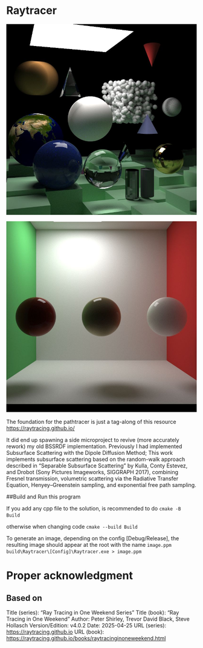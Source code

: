 # Raytracer
![Complex scene rendered with this code](https://github.com/agandia/Raytracer/blob/master/full_5000spp_50d.jpg)

![BSSRDF using random walk](https://github.com/agandia/Raytracer/blob/master/SSS.jpg)

The foundation for the pathtracer is just a tag-along of this resource https://raytracing.github.io/

It did end up spawning a side microproject to revive (more accurately rework) my old BSSRDF implementation. 
Previously I had implemented Subsurface Scattering with the Dipole Diffusion Method;
This work implements subsurface scattering based on the random-walk approach described in “Separable Subsurface Scattering” by Kulla, Conty Estevez,
and Drobot (Sony Pictures Imageworks, SIGGRAPH 2017), combining Fresnel transmission, volumetric scattering via the Radiative Transfer Equation,
Henyey–Greenstein sampling, and exponential free path sampling.



##Build and Run this program

If you add any cpp file to the solution, is recommended to do
```cmake -B Build```

otherwise when changing code
```cmake --build Build```

To generate an image, depending on the config [Debug/Release], the resulting image should appear at the root with the name ```image.ppm```
```build\Raytracer\[Config]\Raytracer.exe > image.ppm```

# Proper acknowledgment
## Based on
Title (series): “Ray Tracing in One Weekend Series”
Title (book): “Ray Tracing in One Weekend”
Author: Peter Shirley, Trevor David Black, Steve Hollasch
Version/Edition: v4.0.2
Date: 2025-04-25
URL (series): https://raytracing.github.io
URL (book): https://raytracing.github.io/books/raytracinginoneweekend.html

